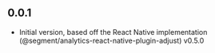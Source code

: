## 0.0.1

* Initial version, based off the React Native implementation (@segment/analytics-react-native-plugin-adjust) v0.5.0
